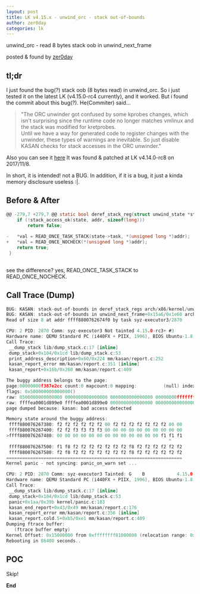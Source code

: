 ```yaml
---
layout: post
title: LK v4.15.x - unwind_orc - stack out-of-bounds
author: zer0day
categories: lk
---
```


unwind_orc - read 8 bytes stack oob in unwind_next_frame

posted & found by [zer0day](https://kozistr.github.io/)

## tl;dr
I just found the bug(?) stack oob (8 bytes read) in unwind_orc. So i just tested it on the latest LK (v4.15.0-rc4 currently),
and it worked. But i found the commit about this bug(?).
He(Commiter) said...

> "The ORC unwinder got confused by some kprobes changes, which isn't
surprising since the runtime code no longer matches vmlinux and the
stack was modified for kretprobes. <br />
Until we have a way for generated code to register changes with the
unwinder, these types of warnings are inevitable.  So just disable KASAN
checks for stack accesses in the ORC unwinder."

Also you can see it [here](https://github.com/torvalds/linux/commit/881125bfe65bb772f34f4fcb04a35dfe117e186a)
It was found & patched at LK v4.14.0-rc8 on 2017/11/8.

In short, it is intended! not a BUG. In addition, if it is a bug, it just a kinda memory disclosure useless :|.

## Before & After
```c
@@ -279,7 +279,7 @@ static bool deref_stack_reg(struct unwind_state *state, unsigned long addr,
 	if (!stack_access_ok(state, addr, sizeof(long)))
 		return false;
 
-	*val = READ_ONCE_TASK_STACK(state->task, *(unsigned long *)addr);
+	*val = READ_ONCE_NOCHECK(*(unsigned long *)addr);
 	return true;
 }
 
```

see the difference? yes, READ_ONCE_TASK_STACK to READ_ONCE_NOCHECK.

## Call Trace (Dump)
```c
BUG: KASAN: stack-out-of-bounds in deref_stack_regs arch/x86/kernel/unwind_orc.c:302 [inline]
BUG: KASAN: stack-out-of-bounds in unwind_next_frame+0x15a6/0x1e60 arch/x86/kernel/unwind_orc.c:438
Read of size 8 at addr ffff8800762674f0 by task syz-executor3/2870

CPU: 2 PID: 2870 Comm: syz-executor3 Not tainted 4.15.0-rc3+ #3
Hardware name: QEMU Standard PC (i440FX + PIIX, 1996), BIOS Ubuntu-1.8.2-1ubuntu1 04/01/2014
Call Trace:
 __dump_stack lib/dump_stack.c:17 [inline]
 dump_stack+0x104/0x1cd lib/dump_stack.c:53
 print_address_description+0x60/0x224 mm/kasan/report.c:252
 kasan_report_error mm/kasan/report.c:351 [inline]
 kasan_report+0x16b/0x260 mm/kasan/report.c:409

The buggy address belongs to the page:
page:00000000f387e2cc count:0 mapcount:0 mapping:          (null) index:0x0
flags: 0x500000000000000()
raw: 0500000000000000 0000000000000000 0000000000000000 00000000ffffffff
raw: ffffea0001d899e0 ffffea0001d899e0 0000000000000000 0000000000000000
page dumped because: kasan: bad access detected

Memory state around the buggy address:
 ffff880076267380: f2 f2 f2 f2 f2 f2 00 f2 f2 f2 f2 f2 f2 f2 00 00
 ffff880076267400: f2 f2 f3 f3 f3 f3 00 00 00 00 00 00 00 00 00 00
>ffff880076267480: 00 00 00 00 00 00 00 00 00 00 00 00 00 f1 f1 f1
                                                             ^
 ffff880076267500: f1 f8 f2 f2 f2 f2 f2 f2 f2 f8 f2 f2 f2 f2 f2 f2
 ffff880076267580: f2 f8 f2 f2 f2 f2 f2 f2 f2 f8 f2 f2 f2 f2 f2 f2
==================================================================
Kernel panic - not syncing: panic_on_warn set ...

CPU: 2 PID: 2870 Comm: syz-executor3 Tainted: G    B            4.15.0-rc3+ #3
Hardware name: QEMU Standard PC (i440FX + PIIX, 1996), BIOS Ubuntu-1.8.2-1ubuntu1 04/01/2014
Call Trace:
 __dump_stack lib/dump_stack.c:17 [inline]
 dump_stack+0x104/0x1cd lib/dump_stack.c:53
 panic+0x1aa/0x39b kernel/panic.c:183
 kasan_end_report+0x43/0x49 mm/kasan/report.c:176
 kasan_report_error mm/kasan/report.c:356 [inline]
 kasan_report.cold.5+0xb5/0xe1 mm/kasan/report.c:409
Dumping ftrace buffer:
   (ftrace buffer empty)
Kernel Offset: 0x15000000 from 0xffffffff81000000 (relocation range: 0xffffffff80000000-0xffffffffbfffffff)
Rebooting in 86400 seconds..
```

## POC

Skip!

**End**
